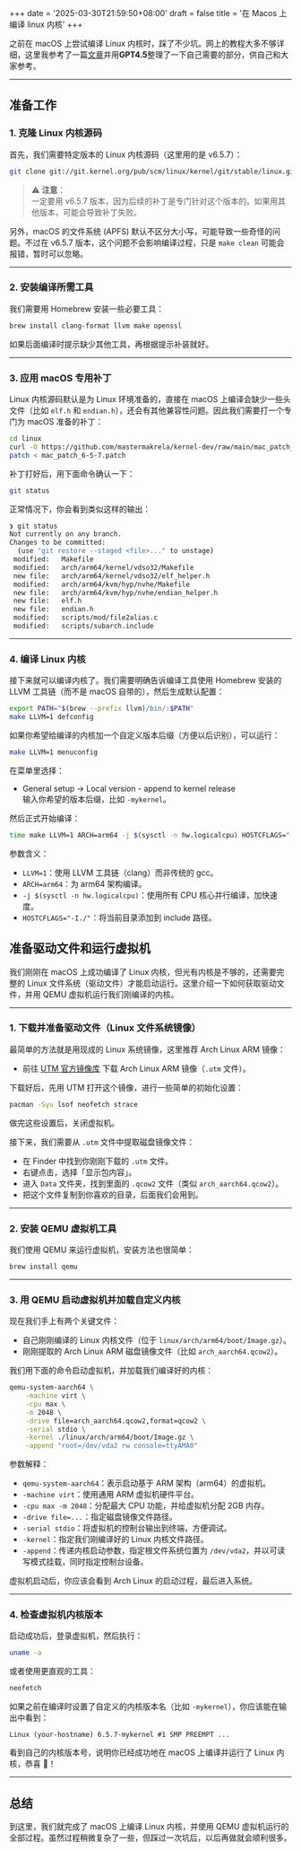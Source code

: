 +++
date = '2025-03-30T21:59:50+08:00'
draft = false
title = '在 Macos 上编译 linux 内核'
+++

之前在 macOS 上尝试编译 Linux 内核时，踩了不少坑。网上的教程大多不够详细，这里我参考了一篇[文章](https://mastermakrela.com/kernel/lkp/kernel-dev-on-macos)并用**GPT4.5**整理了一下自己需要的部分，供自己和大家参考。

---

## 准备工作

### 1. 克隆 Linux 内核源码

首先，我们需要特定版本的 Linux 内核源码（这里用的是 v6.5.7）：

```bash
git clone git://git.kernel.org/pub/scm/linux/kernel/git/stable/linux.git --depth 1 -b v6.5.7
```

> ⚠️ **注意**：  
> 一定要用 v6.5.7 版本，因为后续的补丁是专门针对这个版本的。如果用其他版本，可能会导致补丁失败。

另外，macOS 的文件系统 (APFS) 默认不区分大小写，可能导致一些奇怪的问题。不过在 v6.5.7 版本，这个问题不会影响编译过程，只是 `make clean` 可能会报错，暂时可以忽略。

---

### 2. 安装编译所需工具

我们需要用 Homebrew 安装一些必要工具：

```bash
brew install clang-format llvm make openssl
```

如果后面编译时提示缺少其他工具，再根据提示补装就好。

---

### 3. 应用 macOS 专用补丁

Linux 内核源码默认是为 Linux 环境准备的，直接在 macOS 上编译会缺少一些头文件（比如 `elf.h` 和 `endian.h`），还会有其他兼容性问题。因此我们需要打一个专门为 macOS 准备的补丁：

```bash
cd linux
curl -O https://github.com/mastermakrela/kernel-dev/raw/main/mac_patch_6-5-7.patch
patch < mac_patch_6-5-7.patch
```

补丁打好后，用下面命令确认一下：

```bash
git status
```

正常情况下，你会看到类似这样的输出：

``` bash
❯ git status
Not currently on any branch.
Changes to be committed:
  (use "git restore --staged <file>..." to unstage)
 modified:   Makefile
 modified:   arch/arm64/kernel/vdso32/Makefile
 new file:   arch/arm64/kernel/vdso32/elf_helper.h
 modified:   arch/arm64/kvm/hyp/nvhe/Makefile
 new file:   arch/arm64/kvm/hyp/nvhe/endian_helper.h
 new file:   elf.h
 new file:   endian.h
 modified:   scripts/mod/file2alias.c
 modified:   scripts/subarch.include
```

---

### 4. 编译 Linux 内核

接下来就可以编译内核了。我们需要明确告诉编译工具使用 Homebrew 安装的 LLVM 工具链（而不是 macOS 自带的），然后生成默认配置：

```bash
export PATH="$(brew --prefix llvm)/bin/:$PATH"
make LLVM=1 defconfig
```

如果你希望给编译的内核加一个自定义版本后缀（方便以后识别），可以运行：

```bash
make LLVM=1 menuconfig
```

在菜单里选择：

- General setup → Local version - append to kernel release  
输入你希望的版本后缀，比如 `-mykernel`。

然后正式开始编译：

```bash
time make LLVM=1 ARCH=arm64 -j $(sysctl -n hw.logicalcpu) HOSTCFLAGS="-I./"
```

参数含义：

- `LLVM=1`：使用 LLVM 工具链（clang）而非传统的 gcc。
- `ARCH=arm64`：为 arm64 架构编译。
- `-j $(sysctl -n hw.logicalcpu)`：使用所有 CPU 核心并行编译，加快速度。
- `HOSTCFLAGS="-I./"`：将当前目录添加到 include 路径。

## 准备驱动文件和运行虚拟机

我们刚刚在 macOS 上成功编译了 Linux 内核，但光有内核是不够的，还需要完整的 Linux 文件系统（驱动文件）才能启动运行。这里介绍一下如何获取驱动文件，并用 QEMU 虚拟机运行我们刚编译的内核。

---

### 1. 下载并准备驱动文件（Linux 文件系统镜像）

最简单的方法就是用现成的 Linux 系统镜像，这里推荐 Arch Linux ARM 镜像：

- 前往 [UTM 官方镜像库](https://mac.getutm.app/gallery/archlinux-arm) 下载 Arch Linux ARM 镜像（`.utm` 文件）。

下载好后，先用 UTM 打开这个镜像，进行一些简单的初始化设置：

```bash
pacman -Syu lsof neofetch strace
```

做完这些设置后，关闭虚拟机。

接下来，我们需要从 `.utm` 文件中提取磁盘镜像文件：

- 在 Finder 中找到你刚刚下载的 `.utm` 文件。
- 右键点击，选择「显示包内容」。
- 进入 `Data` 文件夹，找到里面的 `.qcow2` 文件（类似 `arch_aarch64.qcow2`）。
- 把这个文件复制到你喜欢的目录，后面我们会用到。

---

### 2. 安装 QEMU 虚拟机工具

我们使用 QEMU 来运行虚拟机，安装方法也很简单：

```bash
brew install qemu
```

---

### 3. 用 QEMU 启动虚拟机并加载自定义内核

现在我们手上有两个关键文件：

- 自己刚刚编译的 Linux 内核文件（位于 `linux/arch/arm64/boot/Image.gz`）。
- 刚刚提取的 Arch Linux ARM 磁盘镜像文件（比如 `arch_aarch64.qcow2`）。

我们用下面的命令启动虚拟机，并加载我们编译好的内核：

```bash
qemu-system-aarch64 \
    -machine virt \
    -cpu max \
    -m 2048 \
    -drive file=arch_aarch64.qcow2,format=qcow2 \
    -serial stdio \
    -kernel ./linux/arch/arm64/boot/Image.gz \
    -append "root=/dev/vda2 rw console=ttyAMA0"
```

参数解释：

- `qemu-system-aarch64`：表示启动基于 ARM 架构（arm64）的虚拟机。
- `-machine virt`：使用通用 ARM 虚拟机硬件平台。
- `-cpu max -m 2048`：分配最大 CPU 功能，并给虚拟机分配 2GB 内存。
- `-drive file=...`：指定磁盘镜像文件路径。
- `-serial stdio`：将虚拟机的控制台输出到终端，方便调试。
- `-kernel`：指定我们刚编译好的 Linux 内核文件路径。
- `-append`：传递内核启动参数，指定根文件系统位置为 `/dev/vda2`，并以可读写模式挂载，同时指定控制台设备。

虚拟机启动后，你应该会看到 Arch Linux 的启动过程，最后进入系统。

---

### 4. 检查虚拟机内核版本

启动成功后，登录虚拟机，然后执行：

```bash
uname -a
```

或者使用更直观的工具：

```bash
neofetch
```

如果之前在编译时设置了自定义的内核版本名（比如 `-mykernel`），你应该能在输出中看到：

```
Linux (your-hostname) 6.5.7-mykernel #1 SMP PREEMPT ...
```

看到自己的内核版本号，说明你已经成功地在 macOS 上编译并运行了 Linux 内核，恭喜 🎉！

---

## 总结

到这里，我们就完成了 macOS 上编译 Linux 内核，并使用 QEMU 虚拟机运行的全部过程。虽然过程稍微复杂了一些，但踩过一次坑后，以后再做就会顺利很多。
